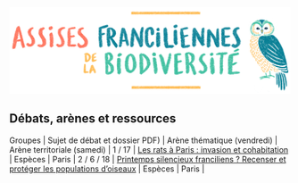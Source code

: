 ![Assises Franciliennes de la Biodiversité](media/Titre_AssisesBiodiversiteChouette.jpg)


## Débats, arènes et ressources

Groupes | Sujet de débat et dossier PDF) | Arène thématique (vendredi) | Arène territoriale (samedi) |
1 / 17 | [Les rats à Paris : invasion et cohabitation](resources/rats-paris.pdf) | Espèces | Paris |
2 / 6 / 18 | [Printemps silencieux franciliens ? Recenser et protéger les populations d’oiseaux](resources/printemps-silencieux-franciliens.pdf) | Espèces | Paris |
